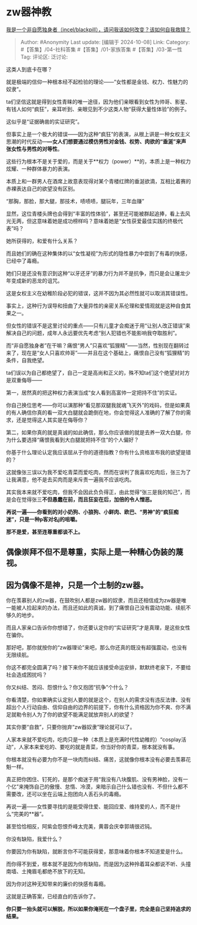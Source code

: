# zw器神教
[我是一个非自愿独身者（incel/blackpill），请问我该如何改变？该如何自我救赎？](https://www.zhihu.com/question/579206074/answer/4429775754)

> Author: #Anonymity
> Last update: [编辑于 2024-10-08]
> Link:
> Category: #【答集】/04-社科答集 #【答集】/01-家族答集 #【答集】/03-第一性 
> Tag: 
> 评论区:
> 泛讨论:

这类人到底卡在哪？

就是极端的信仰一种根本经不起检验的理论——“女性都是金钱、权力、性魅力的奴隶”。

ta们坚信这就是得到女性青睐的唯一途径，因为他们亲眼看到女性为帅哥、影星、有钱人如何“疯狂”，亲耳听到、亲眼见到不少这类人物“获得大量性体验”的例子。

这似乎是“证据确凿的实证研究”。

但事实上是一个极大的错误——因为这种“疯狂”的表演，从根上讲是一种女权主义思潮的时代反动—**—女人们想要通过模仿男性对金钱、权势、肉欲的“垂涎”来声张女性与男性的对等性**。

这些行为根本不是关于爱的，而是关于**权力（power）**的，本质上是一种权力炫耀、一种群体暴力的表演。

本质上和一群男人在酒席上故意表现得对某个青楼红牌的垂涎欲滴，互相比着赛的赤裸表达自己的欲望没有区别。

“那胸，那脸，那大腿，那技术，啧啧啧，腿玩年，三年血赚”

显然，这位青楼头牌也会得到“丰富的性体验”，甚至还可能被群起追捧，看上去风光无两，但这意味着她是成功榜样吗？意味着她是“女性获爱最佳实践的终极代表”吗？

她所获得的，和爱有什么关系？

而且她们的确在这种集体的以“女性凝视”为形式的隐性暴力中尝到了有毒的快感，已经中了毒瘾。

她们只是还没有意识到这种“以牙还牙”的暴力行为并不是抗争，而只是会让屠龙少年变成新的恶龙的诅咒。

这是女权主义在幼稚阶段必犯的错误，这并不因为其必然性就可以取消其错误性。

事实上，这种行为误导和扭曲了大量异性的亲密关系伦理和爱情观就是这种自食其果之一。

但女性的错误不是这里讨论的重点——只有儿童才会痴迷于用“让别人改正错误”来解决自己的问题，成年人永远要优先考虑“别人犯错也不能影响我夺取胜利”。

而“非自愿独身者”在干嘛？痛恨“男人”只喜欢“狐狸精”——当然，性别现在翻转过来了，现在是“女人只喜欢帅哥”——并且在这个基础上，痛恨自己没有“狐狸精”的条件，自我绝望。

ta们误以为自己都绝望了，自己一定是高尚和正义的，殊不知ta们这个绝望对对方是双重侮辱——

第一，居然真的把这种权力表演当成“女人看到高富帅一定把持不住”的实证。

你自己换位思考——你可以演那种“看见那双腿我就魂飞天外”的戏码，但是如果真的有人确信你真的看一双大白腿就会跪倒在地，你会觉得这人准确的了解了你的需求，还是觉得这人其实是在侮辱你？

第二，如果你真的就是真诚的如此确信，那么你应该做的就是去养一双大白腿，你为什么要选择“痛恨我看到大白腿就把持不住”的个人偏好？

你基于什么理论认定我应该屈从于你的道德指教？你有什么资格宣布我的欲望是错的？

这就像张三误以为我不爱吃青菜而爱吃肉，然而在误判了我喜欢吃肉后，张三为了让我满意，他不是去买肉而是来斥责一遍我不应该吃肉。

其实我本来就不爱吃肉，但我不会因此负负得正，由此觉得“张三是我的知己”，而是会在觉得张三**不但愚蠢在前，而且狂妄在后，加倍的令人憎恶。**

**再说一遍——你看到的对小奶狗、小狼狗、小鲜肉、欧巴、“男神”的“疯狂痴迷”，只是一种p客对名j的咀嚼。**

**那不是爱，甚至连尊重都谈不上。**

## **偶像崇拜不但不是尊重，实际上是一种精心伪装的蔑视。** ##

## **因为偶像不是神，只是一个土制的zw器。** ##

你在羡慕别人的zw器，在鼓吹别人都是zw器的奴隶，而且还相信成为zw器是唯一能被人捡起来的办法，而且还如此的真诚，到了痛恨自己没有震动功能、续航不够久的地步。

而且人家亲口告诉你你想错了，你还要认定你的“实证研究”才是真理，是这些女性在骗你。

那好吧，那你就按你的“zw器理论”来吧，那么你还真的既没有超强震动，也没有无限续航。

你这不都完全圆满了吗？接下来你不就应该接受命运安排，默默终老泉下，不要给社会造成困扰吗？

你又纠结、苦闷、怨恨什么？你又抱团“抗争”个什么？

你看清楚，你如果确实认定别人要的就是这个，在别人的需求没有违反法律、没有超出个人行动自由、信仰自由的边界的前提下，你有什么资格因为你不爽、你不满足就勒令别人为了你的欲望不能满足就放弃别人的欲望？

其实你要“自救”，只要你抛弃“zw器奴隶”理论就可以了。

人家本来就不爱吃肉，吃肉只是一种（本质上是充满时代性幼稚的）“cosplay活动”，人家本来爱吃的、要吃的就是青菜，你当好你的青菜，根本就没有事。

你根本就没有必要为你不是一块肉而纠结、痛苦，这就像你根本没有必要去羡慕花魁一样。

真正把你困住、钉死的，是那个痴迷于用“我没有八块腹肌、没有男神脸，没有一个亿”来掩饰自己的傲慢、怠惰、冷漠，来暗示自己什么错也没有、不但什么都不需要改，还可以坐在云端上抱团向人丢石头的毒瘾。

再说一遍——女性要寻找的是能受得住爱、能回应爱、维持爱的人，而不是什么“完美的\*\*器”。

甚至恰恰相反，阿紫会怨恨乔峰太完美，黄蓉会庆幸郭靖很迟钝。

你没有缺陷，我爱什么？

你要因为你有缺陷，就断言你不可能获得爱，那意味着你根本不知道爱是什么。

而你得不到爱，根本就不是因为你有缺陷，而是因为这种拎着耳朵都说不听、头撞南墙、土掩眉毛都绝不放下的无知。

因为你对这种无知带来的廉价的快感有毒瘾。

这就是正确答案，已经直白的告诉你了。

**你只要一抬头就可以解脱，所以如果你淹死在一个盘子里，完全是自己坚持追求的结果。**